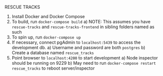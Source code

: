 RESCUE TRACKS

1) Install Docker and Docker Compose
2) To build, run `docker-compose build`
  a) NOTE: This assumes you have `rescue-tracks` and `rescue-tracks-frontend` in sibling folders named as such
3) To spin up, run `docker-compose up`
4) If necessary, connect pgAdmin to `localhost:5439` to access the development db.
  a) Username and password are both `postgres`
  b) Create a database named `rescue_tracks`
5) Point browser to `localhost:4200` to start development
  a) Node inspector should be running on 9229
  b) May need to run `docker-compose restart rescue_tracks` to reboot server/inspector

